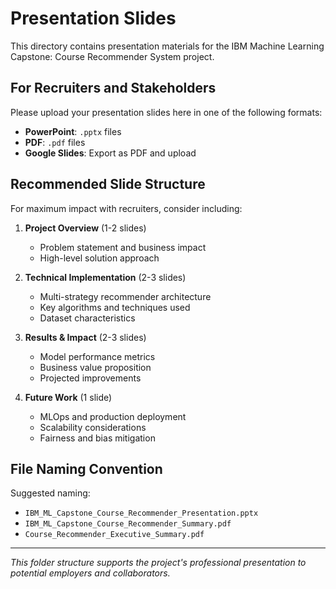 # Presentation Slides

This directory contains presentation materials for the IBM Machine Learning Capstone: Course Recommender System project.

## For Recruiters and Stakeholders

Please upload your presentation slides here in one of the following formats:
- **PowerPoint**: `.pptx` files
- **PDF**: `.pdf` files  
- **Google Slides**: Export as PDF and upload

## Recommended Slide Structure

For maximum impact with recruiters, consider including:

1. **Project Overview** (1-2 slides)
   - Problem statement and business impact
   - High-level solution approach

2. **Technical Implementation** (2-3 slides)
   - Multi-strategy recommender architecture
   - Key algorithms and techniques used
   - Dataset characteristics

3. **Results & Impact** (2-3 slides)
   - Model performance metrics
   - Business value proposition
   - Projected improvements

4. **Future Work** (1 slide)
   - MLOps and production deployment
   - Scalability considerations
   - Fairness and bias mitigation

## File Naming Convention

Suggested naming:
- `IBM_ML_Capstone_Course_Recommender_Presentation.pptx`
- `IBM_ML_Capstone_Course_Recommender_Summary.pdf`
- `Course_Recommender_Executive_Summary.pdf`

---

*This folder structure supports the project's professional presentation to potential employers and collaborators.*
